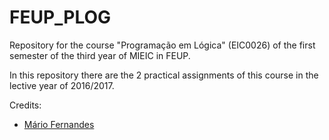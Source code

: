 # FEUP_PLOG
Repository for the course "Programação em Lógica" (EIC0026) of the first semester of the third year of MIEIC in FEUP.

In this repository there are the 2 practical assignments of this course in the lective year of 2016/2017.

Credits:
* [Mário Fernandes](https://github.com/MarioFernandes73)
